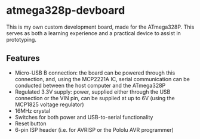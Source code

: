 # atmega328p-devboard

This is my own custom development board, made for the ATmega328P. This serves as both a learning experience and a practical device to assist in prototyping.

## Features
- Micro-USB B connection: the board can be powered through this connection, and, using the MCP2221A IC, serial communication can be conducted between the host computer and the ATmega328P
- Regulated 3.3V supply: power, supplied either through the USB connection or the VIN pin, can be supplied at up to 6V (using the MCP1825 voltage regulator)
- 16MHz crystal
- Switches for both power and USB-to-serial functionality
- Reset button
- 6-pin ISP header (i.e. for AVRISP or the Pololu AVR programmer)
